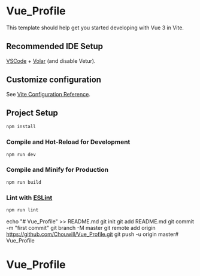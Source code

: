 # Vue_Profile

This template should help get you started developing with Vue 3 in Vite.

## Recommended IDE Setup

[VSCode](https://code.visualstudio.com/) + [Volar](https://marketplace.visualstudio.com/items?itemName=Vue.volar) (and disable Vetur).

## Customize configuration

See [Vite Configuration Reference](https://vitejs.dev/config/).

## Project Setup

```sh
npm install
```

### Compile and Hot-Reload for Development

```sh
npm run dev
```

### Compile and Minify for Production

```sh
npm run build
```

### Lint with [ESLint](https://eslint.org/)

```sh
npm run lint

```


echo "# Vue_Profile" >> README.md
git init
git add README.md
git commit -m "first commit"
git branch -M master
git remote add origin https://github.com/Chouwill/Vue_Profile.git
git push -u origin master# Vue_Profile
# Vue_Profile
